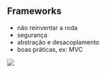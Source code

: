 ## Frameworks

 - não reinventar a roda
 - segurança
 - abstração e desacoplamento
 - boas práticas, ex: MVC

<img src="./images/mvc.jpg">
